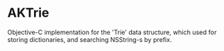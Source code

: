 AKTrie
======

Objective-C implementation for the 'Trie' data structure, which used for storing dictionaries, and searching NSString-s by prefix.
